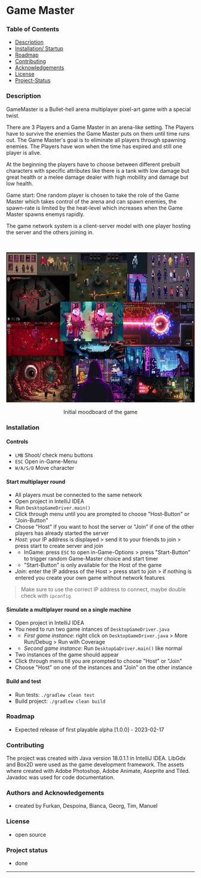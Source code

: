 # Game Master

### Table of Contents

* [Description](#description)
* [Installation/ Startup](#installation)
* [Roadmap](#roadmap)
* [Contributing](#contributing)
* [Acknowledgements](#acknowledgements)
* [License](#license)
* [Project-Status](#project-status)


<!-- DESCRIPTION -->
### Description
GameMaster is a Bullet-hell arena multiplayer pixel-art game with a special twist.

There are 3 Players and a Game Master in an arena-like setting. The Players have to survive the enemies the Game Master puts on them until time runs out. The Game Master's goal is to eliminate all players through spawning enemies. The Players have won when the time has expired and still one player is alive.

At the beginning the players have to choose between different prebuilt characters with specific attributes like there is a tank with low damage but great health or a melee damage dealer with high mobility and damage but low health.

Game start: One random player is chosen to take the role of the Game Master which takes control of the arena and can spawn enemies, the spawn-rate is limited by the heat-level which increases when the Game Master spawns enemys rapidly.

The game network system is a client-server model with one player hosting the server and the others joining in.


<br />
<p align="center">
    <img src="doc/moodboard-gamemaster.jpg" alt="Logo" width="600" height="400">
  <p align="center">
        Initial moodboard of the game
  </p>


<!-- INSTALLATION -->
### Installation

#### Controls
- `LMB` Shoot/ check menu buttons
- `ESC` Open in-Game-Menu
- `W/A/S/D` Move character

#### Start multiplayer round
- All players must be connected to the same network
- Open project in IntelliJ IDEA
- Run `DesktopGameDriver.main()`
- Click through menu until you are prompted to choose "Host-Button" or "Join-Button"
- Choose "Host" if you want to host the server or "Join" if one of the other players has already started the server
- *Host:* your IP address is displayed > send it to your friends to join > press start to create server and join
- - InGame: press `ESC` to open in-Game-Options > press "Start-Button" to trigger random Game-Master choice and start timer
- - "Start-Button" is only available for the Host of the game
- *Join*: enter the IP address of the Host > press start to join > if nothing is entered you create your own game without network features
> Make sure to use the correct IP address to connect, maybe double check with `ipconfig`

#### Simulate a multiplayer round on a single machine
- Open project in IntelliJ IDEA
- You need to run two game intances of `DesktopGameDriver.java` 
- - *First game instance*: right click on `DesktopGameDriver.java` > More Run/Debug > Run with Coverage
- - *Second game instance*: Run `DesktopGaDriver.main()` like normal
- Two instances of the game should appear
- Click through menu till you are prompted to choose "Host" or "Join" 
- Choose "Host" on one of the instances and "Join" on the other instance

#### Build and test
- Run tests: `./gradlew clean test`
- Build project: `./gradlew clean build`



<!-- ROADMAP -->
### Roadmap
- Expected release of first playable alpha [1.0.0] - 2023-02-17


<!-- CONTRIBUTING -->
### Contributing
The project was created with Java version 18.0.1.1 in IntelliJ IDEA. 
LibGdx and Box2D were used as the game development framework. 
The assets where created with Adobe Photoshop, Adobe Animate, Aseprite and Tiled.
Javadoc was used for code documentation.


<!-- ACKNOWLEDGEMENTS -->
### Authors and Acknowledgements
- created by Furkan, Despoina, Bianca, Georg, Tim, Manuel 


<!-- LICENSE -->
### License
- open source


<!-- PROJECT-STATUS -->
### Project status
- done

***

